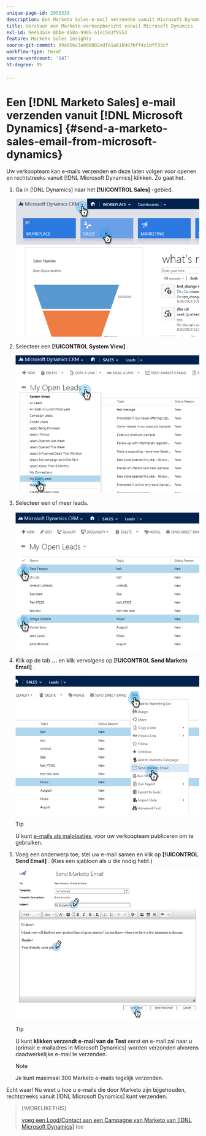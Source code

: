 ```yaml
---
unique-page-id: 2953338
description: Een Marketo Sales-e-mail verzenden vanuit Microsoft Dynamics - Marketo Docs - Productdocumentatie
title: Verstuur een Marketo-verkoopbericht vanuit Microsoft Dynamics
exl-id: 9ee53a3e-8bbe-458a-9905-a1e1503f9553
feature: Marketo Sales Insights
source-git-commit: 09a656c3a0d0002edfa1a61b987bff4c1dff33cf
workflow-type: tm+mt
source-wordcount: '147'
ht-degree: 0%

---
```


# Een [!DNL Marketo Sales] e-mail verzenden vanuit [!DNL Microsoft Dynamics] {#send-a-marketo-sales-email-from-microsoft-dynamics}

Uw verkoopteam kan e-mails verzenden en deze laten volgen voor openen en rechtstreeks vanuit [!DNL Microsoft Dynamics] klikken. Zo gaat het.

1. Ga in [!DNL Dynamics] naar het **[!UICONTROL Sales]** -gebied.

   ![](assets/image2014-10-20-11-3a56-3a9.png)

1. Selecteer een **[!UICONTROL System View]** .

   ![](assets/image2014-10-20-11-3a56-3a20.png)

1. Selecteer een of meer leads.

   ![](assets/image2014-10-20-11-3a56-3a35.png)

1. Klik op de tab **...** en klik vervolgens op **[!UICONTROL Send Marketo Email]** .

   ![](assets/image2014-10-20-11-3a56-3a57.png)

   >[!TIP]
   >
   >U kunt [&#x200B; e-mails als malplaatjes &#x200B;](/help/marketo/product-docs/marketo-sales-insight/msi-for-salesforce/features/actions-in-the-msi-panel/send-marketo-email/publish-an-email-to-sales-insight.md) voor uw verkoopteam publiceren om te gebruiken.

1. Voeg een onderwerp toe, stel uw e-mail samen en klik op **[!UICONTROL Send Email]** . (Kies een sjabloon als u die nodig hebt.)

   ![](assets/image2014-10-20-11-3a57-3a8.png)

   >[!TIP]
   >
   >U kunt **klikken verzendt e-mail van de Test** eerst en e-mail zal naar u (primair e-mailadres in Microsoft Dynamics) worden verzonden alvorens daadwerkelijke e-mail te verzenden.

   >[!NOTE]
   >
   >Je kunt maximaal 300 Marketo e-mails tegelijk verzenden.

Echt waar! Nu weet u hoe u e-mails die door Marketo zijn bijgehouden, rechtstreeks vanuit [!DNL Microsoft Dynamics] kunt verzenden.

>[!MORELIKETHIS]
>
>[&#x200B; voeg een Lood/Contact aan een Campagne van Marketo van  [!DNL Microsoft Dynamics]](/help/marketo/product-docs/marketo-sales-insight/msi-for-microsoft-dynamics/setting-up-and-using/add-a-lead-contact-to-a-marketo-campaign-from-microsoft-dynamics.md) toe
